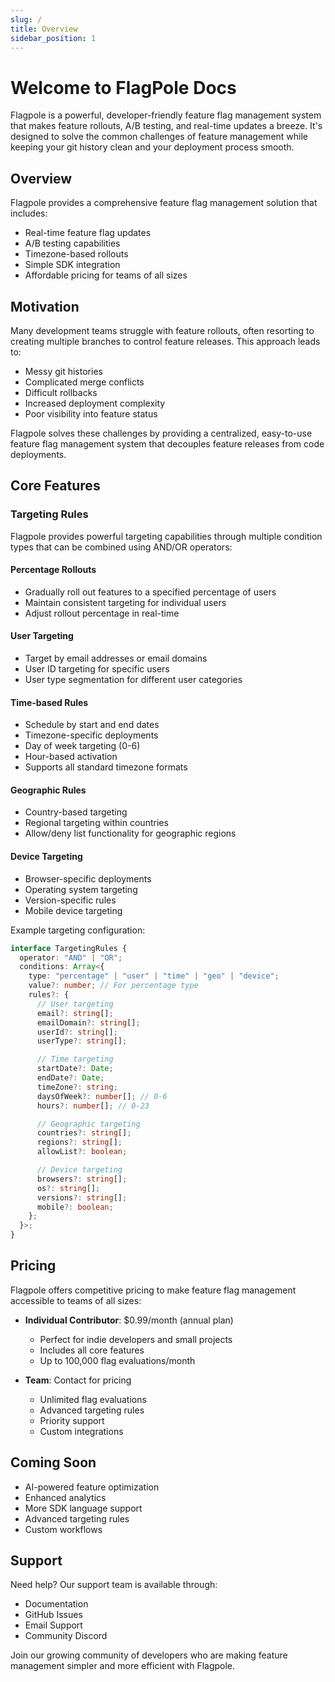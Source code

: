 ```yaml
---
slug: /
title: Overview
sidebar_position: 1
---
```


# Welcome to FlagPole Docs

Flagpole is a powerful, developer-friendly feature flag management system that makes feature rollouts, A/B testing, and real-time updates a breeze. It's designed to solve the common challenges of feature management while keeping your git history clean and your deployment process smooth.

## Overview

Flagpole provides a comprehensive feature flag management solution that includes:

- Real-time feature flag updates
- A/B testing capabilities
- Timezone-based rollouts
- Simple SDK integration
- Affordable pricing for teams of all sizes

## Motivation

Many development teams struggle with feature rollouts, often resorting to creating multiple branches to control feature releases. This approach leads to:

- Messy git histories
- Complicated merge conflicts
- Difficult rollbacks
- Increased deployment complexity
- Poor visibility into feature status

Flagpole solves these challenges by providing a centralized, easy-to-use feature flag management system that decouples feature releases from code deployments.

## Core Features

### Targeting Rules

Flagpole provides powerful targeting capabilities through multiple condition types that can be combined using AND/OR operators:

#### Percentage Rollouts

- Gradually roll out features to a specified percentage of users
- Maintain consistent targeting for individual users
- Adjust rollout percentage in real-time

#### User Targeting

- Target by email addresses or email domains
- User ID targeting for specific users
- User type segmentation for different user categories

#### Time-based Rules

- Schedule by start and end dates
- Timezone-specific deployments
- Day of week targeting (0-6)
- Hour-based activation
- Supports all standard timezone formats

#### Geographic Rules

- Country-based targeting
- Regional targeting within countries
- Allow/deny list functionality for geographic regions

#### Device Targeting

- Browser-specific deployments
- Operating system targeting
- Version-specific rules
- Mobile device targeting

Example targeting configuration:

```typescript
interface TargetingRules {
  operator: "AND" | "OR";
  conditions: Array<{
    type: "percentage" | "user" | "time" | "geo" | "device";
    value?: number; // For percentage type
    rules?: {
      // User targeting
      email?: string[];
      emailDomain?: string[];
      userId?: string[];
      userType?: string[];

      // Time targeting
      startDate?: Date;
      endDate?: Date;
      timeZone?: string;
      daysOfWeek?: number[]; // 0-6
      hours?: number[]; // 0-23

      // Geographic targeting
      countries?: string[];
      regions?: string[];
      allowList?: boolean;

      // Device targeting
      browsers?: string[];
      os?: string[];
      versions?: string[];
      mobile?: boolean;
    };
  }>;
}
```

## Pricing

Flagpole offers competitive pricing to make feature flag management accessible to teams of all sizes:

- **Individual Contributor**: $0.99/month (annual plan)

  - Perfect for indie developers and small projects
  - Includes all core features
  - Up to 100,000 flag evaluations/month

- **Team**: Contact for pricing
  - Unlimited flag evaluations
  - Advanced targeting rules
  - Priority support
  - Custom integrations

## Coming Soon

- AI-powered feature optimization
- Enhanced analytics
- More SDK language support
- Advanced targeting rules
- Custom workflows

## Support

Need help? Our support team is available through:

- Documentation
- GitHub Issues
- Email Support
- Community Discord

Join our growing community of developers who are making feature management simpler and more efficient with Flagpole.
